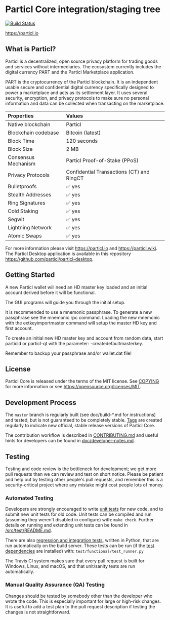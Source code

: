 Particl Core integration/staging tree
=====================================

[![Build Status](https://travis-ci.org/particl/particl-core.svg?branch=master)](https://travis-ci.org/particl/particl-core)

https://particl.io

What is Particl?
----------------

Particl is a decentralized, open source privacy platform for trading goods and services without intermediaries. The ecosystem currently includes the digital currency PART and the Particl Marketplace application.

PART is the cryptocurrency of the Particl blockchain. It is an independent usable secure and confidential digital currency specifically designed to power a marketplace and acts as its settlement layer. It uses several security, encryption, and privacy protocols to make sure no personal information and data can be collected when transacting on the marketplace.

|Properties|Values|
|:-------------------------|:-----------------------------------------|
|Native blockchain|Particl|
|Blockchain codebase|Bitcoin (latest)|
|Block Time|120 seconds|
|Block Size|2 MB|
|Consensus Mechanism|Particl Proof-of-Stake (PPoS)|
|Privacy Protocols|Confidential Transactions (CT) and RingCT|
|Bulletproofs|:white_check_mark: yes|
|Stealth Addresses|:white_check_mark: yes|
|Ring Signatures|:white_check_mark: yes|
|Cold Staking|:white_check_mark: yes|
|Segwit|:white_check_mark: yes|
|Lightning Network|:white_check_mark: yes|
|Atomic Swaps|:white_check_mark: yes|

For more information please visit https://particl.io and https://particl.wiki. The Particl Desktop application is available in this repository https://github.com/particl/particl-desktop.

Getting Started
---------------

A new Particl wallet will need an HD master key loaded and an initial account
derived before it will be functional.

The GUI programs will guide you through the initial setup.

It is recommended to use a mnemonic passphrase.
To generate a new passphrase see the mnemonic rpc command.
Loading the new mnemonic with the extkeyimportmaster command will setup the
master HD key and first account.

To create an initial new HD master key and account from random data, start
particld or particl-qt with the parameter: -createdefaultmasterkey.

Remember to backup your passphrase and/or wallet.dat file!

License
-------

Particl Core is released under the terms of the MIT license. See [COPYING](COPYING) for more
information or see https://opensource.org/licenses/MIT.

Development Process
-------------------

The `master` branch is regularly built (see doc/build-*.md for instructions) and tested, but is not guaranteed to be
completely stable. [Tags](https://github.com/particl/particl-core/tags) are created
regularly to indicate new official, stable release versions of Particl Core.

The contribution workflow is described in [CONTRIBUTING.md](CONTRIBUTING.md)
and useful hints for developers can be found in [doc/developer-notes.md](doc/developer-notes.md).

Testing
-------

Testing and code review is the bottleneck for development; we get more pull
requests than we can review and test on short notice. Please be patient and help out by testing
other people's pull requests, and remember this is a security-critical project where any mistake might cost people
lots of money.

### Automated Testing

Developers are strongly encouraged to write [unit tests](src/test/README.md) for new code, and to
submit new unit tests for old code. Unit tests can be compiled and run
(assuming they weren't disabled in configure) with: `make check`. Further details on running
and extending unit tests can be found in [/src/test/README.md](/src/test/README.md).

There are also [regression and integration tests](/test), written
in Python, that are run automatically on the build server.
These tests can be run (if the [test dependencies](/test) are installed) with: `test/functional/test_runner.py`

The Travis CI system makes sure that every pull request is built for Windows, Linux, and macOS, and that unit/sanity tests are run automatically.

### Manual Quality Assurance (QA) Testing

Changes should be tested by somebody other than the developer who wrote the
code. This is especially important for large or high-risk changes. It is useful
to add a test plan to the pull request description if testing the changes is
not straightforward.


